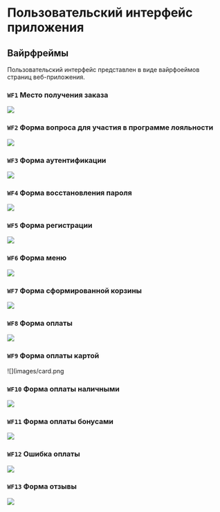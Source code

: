 # Пользовательский интерфейс приложения

## Вайрфреймы

Пользовательский интерфейс представлен в виде вайрфоеймов страниц веб-приложения.

### **`WF1`** Место получения заказа

![](images/question-2.png)

### **`WF2`** Форма вопроса для участия в программе лояльности

![](images/question.png)

### **`WF3`** Форма аутентификации

![](images/authentication.png)

### **`WF4`** Форма восстановления пароля

![](images/recovery.png)

### **`WF5`** Форма регистрации

![](images/registration.png)

### **`WF6`** Форма меню

![](images/menu.png)

### **`WF7`** Форма сформированной корзины

![](images/cart.png)

### **`WF8`** Форма оплаты

![](images/pay.png)

### **`WF9`** Форма оплаты картой

![](images/card.png

### **`WF10`** Форма оплаты наличными

![](images/cash.png)

### **`WF11`** Форма оплаты бонусами

![](images/bonus.png)


### **`WF12`** Ошибка оплаты

![](images/error.png)

### **`WF13`** Форма отзывы

![](images/feedback.png)
